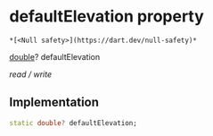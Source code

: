 


# defaultElevation property




    *[<Null safety>](https://dart.dev/null-safety)*


[double](https://api.flutter.dev/flutter/dart-core/double-class.html)? defaultElevation
  
_read / write_






## Implementation

```dart
static double? defaultElevation;


```







